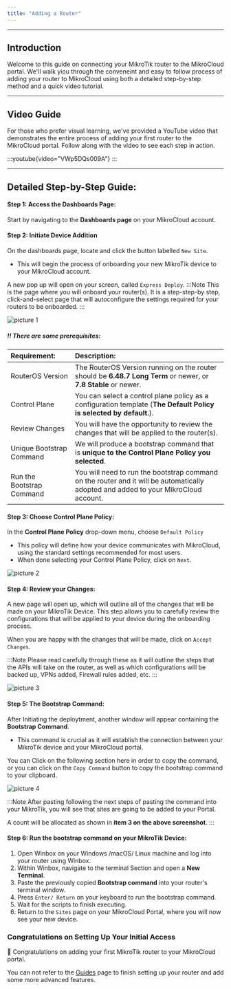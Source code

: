 ```yaml
---
title: "Adding a Router"
---
```


---
## Introduction

Welcome to this guide on connecting your MikroTik router to the MikroCloud portal. We'll walk yiou through the conveneint and easy to follow process of adding your router to MikroCloud using both a detailed step-by-step method and a quick video tutorial.

---
## Video Guide
For those who prefer visual learning, we've provided a YouTube video that demonstrates the entire process of adding your first router to the MikroCloud portal. Follow along with the video to see each step in action.

:::youtube{video="VWp5DQs009A"}
:::


---
## Detailed Step-by-Step Guide:

#### Step 1: Access the Dashboards Page:
Start by navigating to the **Dashboards page** on your MikroCloud account.

<!-- Insert Image Here -->



#### Step 2: Initiate Device Addition
On the dashboards page, locate and click the button labelled `New Site`.
* This will begin the process of onboarding your new MikroTik device to your MikroCloud account.

A new pop up will open on your screen, called `Express Deploy`.
:::Note
This is the page where you will onboard your router(s).
It is a step-step-by step, click-and-select page that will autoconfigure the settings required for your routers to be onboarded.
:::

![picture 1](https://cdn.mkcld.io/e2b9a7c06103652e584f495431c899e1624c64a96f35dfa86a2e5df9a9e790a4.png)  


##### !! There are some prerequisites:
| Requirement:              | Description:                                                                                                                        |
| :------------------------ | :---------------------------------------------------------------------------------------------------------------------------------- |
| RouterOS Version          | The RouterOS Version running on the router should be **6.48.7 Long Term** or newer, or **7.8 Stable** or newer.                     |
| Control Plane             | You can select a control plane policy as a configuration template (**The Default Policy is selected by default.**).                 |
| Review Changes            | You will have the opportunity to review the changes that will be applied to the router(s).                                          |
| Unique Bootstrap Command  | We will produce a bootstrap command that is **unique to the Control Plane Policy you selected**.                                    |
| Run the Bootstrap Command | You will need to run the bootstrap command on the router and it will be automatically adopted and added to your MikroCloud account. |


<!-- ### 2. Select Express Onboarding:
Ensure that the **Express Onboarding** tab is selected.
* This option simplifies the process by using the default configurations, making it easier and faster to add your device to the cloud. -->
<!-- <Insert Image Here> -->

#### Step 3: Choose Control Plane Policy:
In the **Control Plane Policy** drop-down menu, choose `Default Policy`
* This policy will define how your device communicates with MikroCloud, using the standard settings recommended for most users.
* When done selecting your Control Plane Policy, click on `Next`.

<!-- <Insert Image Here> -->
![picture 2](https://cdn.mkcld.io/60ba11595aeee6b52564c4447e9eddba5fa935baa1554eea32883783e036a58d.png)  



#### Step 4: Review your Changes:
A new page will open up, which will outline all of the changes that will be made on your MikroTik Device. This step allows you to carefully review the configurations that will be applied to your device during the onboarding process.

When you are happy with the changes that will be made, click on `Accept Changes`.



:::Note
Please read carefully through these as it will outline the steps that the APIs will take on the router, as well as which configurations will be backed up, VPNs added, Firewall rules added, etc.
:::

<!-- <Insert Image Here> -->
![picture 3](https://cdn.mkcld.io/4503f63d33f981cede35de52105a3b8fa08ad9375e3d589944f035e8205294de.png)  


#### Step 5: The Bootstrap Command:
After Initiating the deploytment, another window will appear containing the **Bootstrap Command**.
* This command is crucial as it will establish the connection between your MikroTik device and your MikroCloud portal.

<!-- <Insert Image Here> -->

You can Click on the following section here in order to copy the command, or you can click on the `Copy Command` button to copy the bootstrap command to your clipboard.

<!-- <Insert Image Here> -->
![picture 4](https://cdn.mkcld.io/2bece9eca22e8e0df7c8b4e7cc0edf2b5273b8f5a68235699e6a2da100fb4436.png)  



:::Note
After pasting following the next steps of pasting the command into your MikroTik, you will see that sites are going to be added to your Portal.

A count will be allocated as shown in **item 3 on the above screenshot**.
:::

#### Step 6: Run the bootstrap command on your MikroTik Device:

1. Open Winbox on your Windows /macOS/ Linux machine and log into your router using Winbox.
2. Within Winbox, navigate to the terminal Section and open a **New Terminal**.
3. Paste the previously copied **Bootstrap command** into your router's terminal window.
4. Press `Enter/ Return` on your keyboard to run the bootstrap command.
5. Wait for the scripts to finish executing.
6. Return to the ```Sites``` page on your MikroCloud Portal, where you will now see your new device.

### Congratulations on Setting Up Your Initial Access
🎉 Congratulations on adding your first MikroTik router to your MikroCloud portal.

You can not refer to the [Guides](/documentation/guides/) page to finish setting up your router and add some more advanced features.
